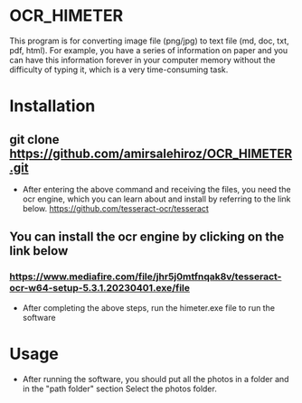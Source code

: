 # OCR_HIMETER
This program is for converting image file (png/jpg) to text file (md, doc, txt, pdf, html).
For example, you have a series of information on paper and you can have this information forever in your computer memory without the difficulty of typing it, which is a very time-consuming task.

# Installation 
## git clone https://github.com/amirsalehiroz/OCR_HIMETER.git
- After entering the above command and receiving the files, you need the ocr engine, which you can learn about and install by referring to the link below.
https://github.com/tesseract-ocr/tesseract
## You can install the ocr engine by clicking on the link below
### https://www.mediafire.com/file/jhr5j0mtfnqak8v/tesseract-ocr-w64-setup-5.3.1.20230401.exe/file
- After completing the above steps, run the himeter.exe file to run the software

# Usage

- After running the software, you should put all the photos in a folder and in the "path folder" section
Select the photos folder.
